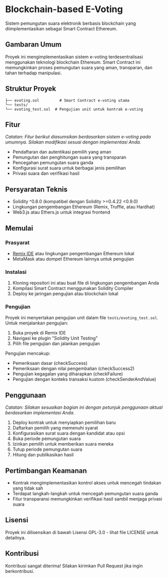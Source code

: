 # Blockchain-based E-Voting

Sistem pemungutan suara elektronik berbasis blockchain yang diimplementasikan sebagai Smart Contract Ethereum.

## Gambaran Umum

Proyek ini mengimplementasikan sistem e-voting terdesentralisasi menggunakan teknologi blockchain Ethereum. Smart Contract ini memungkinkan proses pemungutan suara yang aman, transparan, dan tahan terhadap manipulasi.

## Struktur Proyek

```
├── evoting.sol         # Smart Contract e-voting utama
└── tests/
└── evoting_test.sol  # Pengujian unit untuk kontrak e-voting
```

## Fitur

*Catatan: Fitur berikut diasumsikan berdasarkan sistem e-voting pada umumnya. Silakan modifikasi sesuai dengan implementasi Anda.*

- Pendaftaran dan autentikasi pemilih yang aman
- Pemungutan dan penghitungan suara yang transparan
- Pencegahan pemungutan suara ganda
- Konfigurasi surat suara untuk berbagai jenis pemilihan
- Privasi suara dan verifikasi hasil

## Persyaratan Teknis

- Solidity ^0.8.0 (kompatibel dengan Solidity >=0.4.22 <0.9.0)
- Lingkungan pengembangan Ethereum (Remix, Truffle, atau Hardhat)
- Web3.js atau Ethers.js untuk integrasi frontend

## Memulai

### Prasyarat

- [Remix IDE](https://remix.ethereum.org/) atau lingkungan pengembangan Ethereum lokal
- MetaMask atau dompet Ethereum lainnya untuk pengujian

### Instalasi

1. Kloning repositori ini atau buat file di lingkungan pengembangan Anda
2. Kompilasi Smart Contract menggunakan Solidity Compiler
3. Deploy ke jaringan pengujian atau blockchain lokal

### Pengujian

Proyek ini menyertakan pengujian unit dalam file `tests/evoting_test.sol`. Untuk menjalankan pengujian:

1. Buka proyek di Remix IDE
2. Navigasi ke plugin "Solidity Unit Testing"
3. Pilih file pengujian dan jalankan pengujian

Pengujian mencakup:
- Pemeriksaan dasar (checkSuccess)
- Pemeriksaan dengan nilai pengembalian (checkSuccess2)
- Pengujian kegagalan yang diharapkan (checkFailure)
- Pengujian dengan konteks transaksi kustom (checkSenderAndValue)

## Penggunaan

*Catatan: Silakan sesuaikan bagian ini dengan petunjuk penggunaan aktual berdasarkan implementasi Anda.*

1. Deploy kontrak untuk menyiapkan pemilihan baru
2. Daftarkan pemilih yang memenuhi syarat
3. Konfigurasikan surat suara dengan kandidat atau opsi
4. Buka periode pemungutan suara
5. Izinkan pemilih untuk memberikan suara mereka
6. Tutup periode pemungutan suara
7. Hitung dan publikasikan hasil

## Pertimbangan Keamanan

- Kontrak mengimplementasikan kontrol akses untuk mencegah tindakan yang tidak sah
- Terdapat langkah-langkah untuk mencegah pemungutan suara ganda
- Fitur transparansi memungkinkan verifikasi hasil sambil menjaga privasi suara

## Lisensi

Proyek ini dilisensikan di bawah Lisensi GPL-3.0 - lihat file LICENSE untuk detailnya.

## Kontribusi

Kontribusi sangat diterima! Silakan kirimkan Pull Request jika ingin berkontribusi.